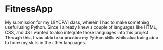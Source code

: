 # FitnessApp
My submission for my LBYCPA1 class, wherein I had to make something useful using Python. Since I already knew a couple of languages like HTML, CSS, and JS I wanted to also integrate those languages into this project. Through this, I was able to to practice my Python skills while also being able to hone my skills in the other languages. 
